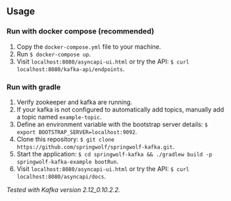 ## Usage

### Run with docker compose (recommended)
1. Copy the `docker-compose.yml` file to your machine.
2. Run `$ docker-compose up`.
3. Visit `localhost:8080/asyncapi-ui.html` or try the API: `$ curl localhost:8080/kafka-api/endpoints`.

### Run with gradle
1. Verify zookeeper and kafka are running.
2. If your kafka is not configured to automatically add topics, manually add a topic named `example-topic`.
3. Define an environment variable with the bootstrap server details: `$ export BOOTSTRAP_SERVER=localhost:9092`.
4. Clone this repository: `$ git clone https://github.com/springwolf/springwolf-kafka.git`.
5. Start the application: `$ cd springwolf-kafka && ./gradlew build -p springwolf-kafka-example bootRun`.
6. Visit `localhost:8080/asyncapi-ui.html` or try the API: `$ curl localhost:8080/asyncapi/docs`.

_Tested with Kafka version 2.12_0.10.2.2._